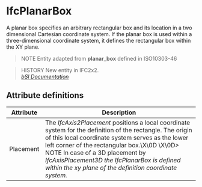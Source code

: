 IfcPlanarBox
============
A planar box specifies an arbitrary rectangular box and its location in a two
dimensional Cartesian coordinate system. If the planar box is used within a
three-dimensional coordinate system, it defines the rectangular box within the
XY plane.  
  
> NOTE  Entity adapted from **planar_box** defined in ISO10303-46  
  
> HISTORY  New entity in IFC2x2.  
[ _bSI
Documentation_](https://standards.buildingsmart.org/IFC/DEV/IFC4_2/FINAL/HTML/schema/ifcpresentationdefinitionresource/lexical/ifcplanarbox.htm)


Attribute definitions
---------------------
| Attribute   | Description                                                                                                                                                                                                                                                                                                                                                    |
|-------------|----------------------------------------------------------------------------------------------------------------------------------------------------------------------------------------------------------------------------------------------------------------------------------------------------------------------------------------------------------------|
| Placement   | The _IfcAxis2Placement_ positions a local coordinate system for the definition of the rectangle. The origin of this local coordinate system serves as the lower left corner of the rectangular box.\X\0D \X\0D> NOTE  In case of a 3D placement by _IfcAxisPlacement3D the _IfcPlanarBox_ is defined within the xy plane of the definition coordinate system._ |

